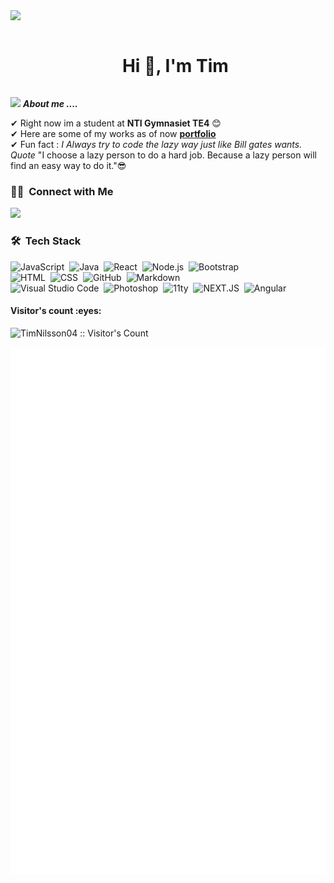 <img src="https://user-images.githubusercontent.com/73097560/115834477-dbab4500-a447-11eb-908a-139a6edaec5c.gif">

<!--h1 without bottom border-->
<div id="user-content-toc">
  <ul align="center">
    <summary><h1 style="display: inline-block">Hi 👋, I'm Tim</h1></summary>
  </ul>
</div>


<!--- snake -->

<!--- <div align="center">
  <img  src="https://github.com/1999AZZAR/1999AZZAR/blob/main/resources/img/grid-snake.svg"
       alt="snake" /></a>
</div> -->


<img src="https://media.giphy.com/media/iY8CRBdQXODJSCERIr/giphy.gif" width="30px">&nbsp;***About me ....***

✔ Right now im a student at **NTI Gymnasiet TE4** 😊 <br>
✔ Here are some of my works as of now **[portfolio](https://timnilsson04.github.io/TimNilsson04/)**<br>
✔ Fun fact : *I Always try to code the lazy way just like Bill gates wants. <br>
Quote* "I choose a lazy person to do a hard job. Because a lazy person will find an easy way to do it."😎<br>

### 🤝🏻 &nbsp;Connect with Me

<p>
<a href="https://www.linkedin.com/in/tim-nilsson-402073263/"><img src="https://img.shields.io/badge/-Tim%20Nilsson-0077B5?style=flat&logo=Linkedin&logoColor=white"/></a>
</p>

### 🛠 &nbsp;Tech Stack

![JavaScript](https://img.shields.io/badge/-JavaScript-05122A?style=flat&logo=javascript)&nbsp;
![Java](https://img.shields.io/badge/-Java-05122A?style=flat&logo=Java&logoColor=FFA518)&nbsp;
![React](https://img.shields.io/badge/-React-05122A?style=flat&logo=react)&nbsp;
![Node.js](https://img.shields.io/badge/-Node.js-05122A?style=flat&logo=node.js)&nbsp;
![Bootstrap](https://img.shields.io/badge/-Bootstrap-05122A?style=flat&logo=bootstrap&logoColor=563D7C)\
![HTML](https://img.shields.io/badge/-HTML-05122A?style=flat&logo=HTML5)&nbsp;
![CSS](https://img.shields.io/badge/-CSS-05122A?style=flat&logo=CSS3&logoColor=1572B6)&nbsp;
![GitHub](https://img.shields.io/badge/-GitHub-05122A?style=flat&logo=github)&nbsp;
![Markdown](https://img.shields.io/badge/-Markdown-05122A?style=flat&logo=markdown)\
![Visual Studio Code](https://img.shields.io/badge/-Visual%20Studio%20Code-05122A?style=flat&logo=visual-studio-code&logoColor=007ACC)&nbsp;
![Photoshop](https://img.shields.io/badge/-Photoshop-05122A?style=flat&logo=adobe-photoshop)&nbsp;
![11ty](https://img.shields.io/badge/-11ty-05122A)&nbsp;
![NEXT.JS](https://img.shields.io/badge/-NEXT.JS-05122A)&nbsp;
![Angular](https://img.shields.io/badge/-Angular-05122A)&nbsp;


<h4 >Visitor's count :eyes:</h4>
<p ><img src="https://profile-counter.glitch.me/{TimNilsson04}/count.svg" alt="TimNilsson04 :: Visitor's Count" /></p>

![Metrics](/github-metrics.svg) 
